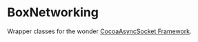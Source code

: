 # BoxNetworking

Wrapper classes for the wonder [CocoaAsyncSocket Framework].


[CocoaAsyncSocket Framework]:https://github.com/robbiehanson/CocoaAsyncSocket
